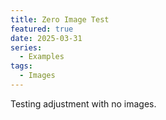 ```yaml
---
title: Zero Image Test
featured: true
date: 2025-03-31
series:
  - Examples
tags:
  - Images
---
```


Testing adjustment with no images.
